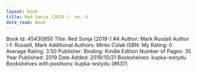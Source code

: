 ```yaml
---
layout: book
title: Red Sonja (2019-)  no. 4
date_read: None
---
```


Book Id: 45430950
Title: Red Sonja (2019-) #4
Author: Mark   Russell
Author l-f: Russell, Mark
Additional Authors: Mirko Colak
ISBN: 
My Rating: 0
Average Rating: 3.50
Publisher: 
Binding: Kindle Edition
Number of Pages: 35
Year Published: 2019
Date Added: 2019/10/21
Bookshelves: kupka-wstydu
Bookshelves with positions: kupka-wstydu (#637)

